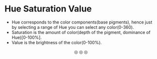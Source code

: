 # Hue Saturation Value

* Hue corresponds to the color components(base pigments), hence just by selecting a range of Hue you can select any color(0-360).
* Saturation is the amount of color(depth of the pigment, dominance of Hue)[0-100%].
* Value is the brightness of the color(0-100%).




<p align="center">
&#9678; &#9678; &#9678;
</p>
